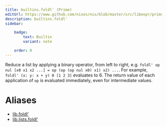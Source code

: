```yaml
---
title: builtins.foldl' (Prime)
editUrl: https://www.github.com/nixos/nix/blob/master/src/libexpr/primops.cc
description: builtins.foldl'
sidebar:

    badge:
        text: Builtin
        variant: note

    order: 0
---
```


Reduce a list by applying a binary operator, from left to right,
e.g. `foldl' op nul [x0 x1 x2 ...] = op (op (op nul x0) x1) x2)
...`. For example, `foldl' (x: y: x + y) 0 [1 2 3]` evaluates to 6.
The return value of each application of `op` is evaluated immediately,
even for intermediate values.


# Aliases

- [lib.foldl'](/nix-doc-comments/reference/lib/lib-foldl' (prime))
- [lib.lists.foldl'](/nix-doc-comments/reference/lib/lists/lib-lists-foldl' (prime))


